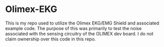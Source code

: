 # Olimex-EKG
This is my repo used to utilize the Olimex EKG/EMG Shield and associated example code.
The purpose of this was primarily to test the noise associated with the sensing circuitry of the OLIMEX dev board.
I do not claim ownership over this code in this repo.
